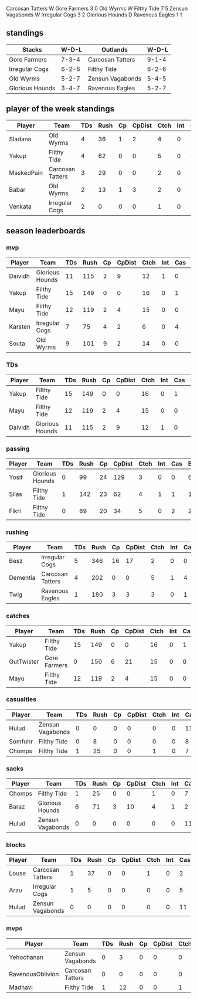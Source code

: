 Carcosan Tatters W Gore Farmers 3 0
Old Wyrms W Filthy Tide 7 5
Zensun Vagabonds W Irregular Cogs 3 2
Glorious Hounds D Ravenous Eagles 1 1

## standings

| Stacks | W-D-L | Outlands | W-D-L |
|-------|-----|--|--|
| Gore Farmers | 7-3-4 | Carcosan Tatters | 9-1-4 |
| Irregular Cogs | 6-2-6 | Filthy Tide | 6-2-6 |
| Old Wyrms | 5-2-7 | Zensun Vagabonds | 5-4-5 |
| Glorious Hounds | 3-4-7 | Ravenous Eagles | 5-2-7 |

## player of the week standings

| Player            | Team             | TDs  | Rush | Cp   | CpDist | Ctch | Int | Cas  | Blck | Sck | MVP | SPP  |
|-------------------|------------------|------|------|------|----------|---------|---|---|--------|-------|------|------|
| Sladana   | Old Wyrms        |     4 |   36 |    1 |        2 |      4 |     0 |    0 |      1 |     0 |    0 |   13 |
| Yakup     | Filthy Tide      |     4 |   62 |    0 |        0 |      5 |     0 |    0 |      2 |     0 |    0 |   12 |
| MaskedPain | Carcosan Tatters |     3 |   29 |    0 |        0 |      2 |     0 |    0 |      5 |     1 |    0 |    9 |
| Babar      | Old Wyrms        |     2 |   13 |    1 |        3 |      2 |     0 |    0 |      2 |     1 |    0 |    7 |
| Venkata   | Irregular Cogs   |     2 |    0 |    0 |        0 |      1 |     0 |    0 |      4 |     0 |    0 |    6 |

## season leaderboards

### mvp

| Player            | Team             | TDs  | Rush | Cp   | CpDist | Ctch | Int | Cas  | Blck | Sck | MVP | SPP  |
|-------------------|------------------|------|------|------|----------|---------|---|---|--------|-------|------|------|
| Daividh | Glorious Hounds |    11 |  115 |    2 |        9 |     12 |     1 |    0 |     15 |     0 |    3 |   52 |
| Yakup   | Filthy Tide     |    15 |  149 |    0 |        0 |     16 |     0 |    1 |     10 |     1 |    0 |   47 |
| Mayu    | Filthy Tide     |    12 |  119 |    2 |        4 |     15 |     0 |    0 |     14 |     1 |    1 |   43 |
| Karsten | Irregular Cogs  |     7 |   75 |    4 |        2 |      6 |     0 |    4 |     57 |     4 |    2 |   43 |
| Souta   | Old Wyrms       |     9 |  101 |    9 |        2 |     14 |     0 |    0 |     18 |     1 |    1 |   41 |

### TDs

| Player            | Team             | TDs  | Rush | Cp   | CpDist | Ctch | Int | Cas  | Blck | Sck | MVP | SPP  |
|-------------------|------------------|------|------|------|----------|---------|---|---|--------|-------|------|------|
| Yakup   | Filthy Tide     |    15 |  149 |    0 |        0 |     16 |     0 |    1 |     10 |     1 |    0 |   47 |
| Mayu    | Filthy Tide     |    12 |  119 |    2 |        4 |     15 |     0 |    0 |     14 |     1 |    1 |   43 |
| Daividh | Glorious Hounds |    11 |  115 |    2 |        9 |     12 |     1 |    0 |     15 |     0 |    3 |   52 |

### passing

| Player            | Team             | TDs  | Rush | Cp   | CpDist | Ctch | Int | Cas  | Blck | Sck | MVP | SPP  |
|-------------------|------------------|------|------|------|----------|---------|---|---|--------|-------|------|------|
| Yosif | Glorious Hounds |     0 |   99 |   24 |      129 |      3 |     0 |    0 |      6 |     0 |    1 |   29 |
| Silas | Filthy Tide     |     1 |  142 |   23 |       62 |      4 |     1 |    1 |     15 |     2 |    1 |   35 |
| Fikri | Filthy Tide     |     0 |   89 |   20 |       34 |      5 |     0 |    2 |     21 |     0 |    2 |   34 |

### rushing

| Player            | Team             | TDs  | Rush | Cp   | CpDist | Ctch | Int | Cas  | Blck | Sck | MVP | SPP  |
|-------------------|------------------|------|------|------|----------|---------|---|---|--------|-------|------|------|
| Besz     | Irregular Cogs   |    5 |  346 |   16 |       17 |      2 |     0 |    0 |     12 |     0 |    1 |   36 |
| Dementia | Carcosan Tatters |    4 |  202 |    0 |        0 |      5 |     1 |    4 |     43 |     4 |    0 |   22 |
| Twig     | Ravenous Eagles  |    1 |  180 |    3 |        3 |      3 |     0 |    1 |     21 |     1 |    1 |   13 |


### catches

| Player            | Team             | TDs  | Rush | Cp   | CpDist | Ctch | Int | Cas  | Blck | Sck | MVP | SPP  |
|-------------------|------------------|------|------|------|----------|---------|---|---|--------|-------|------|------|
| Yakup      | Filthy Tide  |    15 |  149 |    0 |        0 |     16 |     0 |    1 |     10 |     1 |    0 |   47 |
| GutTwister | Gore Farmers |     0 |  150 |    6 |       21 |     15 |     0 |    0 |     18 |     0 |    0 |    6 |
| Mayu       | Filthy Tide  |    12 |  119 |    2 |        4 |     15 |     0 |    0 |     14 |     1 |    1 |   43 |

### casualties

| Player            | Team             | TDs  | Rush | Cp   | CpDist | Ctch | Int | Cas  | Blck | Sck | MVP | SPP  |
|-------------------|------------------|------|------|------|----------|---------|---|---|--------|-------|------|------|
| Hulud   | Zensun Vagabonds |     0 |    0 |    0 |        0 |      0 |     0 |   11 |    124 |     6 |    0 |   22 |
| Somfuhr | Filthy Tide      |     0 |    8 |    0 |        0 |      0 |     0 |    8 |    123 |     2 |    1 |   21 |
| Chomps  | Filthy Tide      |     1 |   25 |    0 |        0 |      1 |     0 |    7 |     94 |    10 |    1 |   22 |


### sacks

| Player            | Team             | TDs  | Rush | Cp   | CpDist | Ctch | Int | Cas  | Blck | Sck | MVP | SPP  |
|-------------------|------------------|------|------|------|----------|---------|---|---|--------|-------|------|------|
| Chomps | Filthy Tide      |     1 |   25 |    0 |        0 |      1 |     0 |    7 |     94 |    10 |    1 |   22 |
| Baraz  | Glorious Hounds  |     6 |   71 |    3 |       10 |      4 |     1 |    2 |     17 |    10 |    1 |   32 |
| Hulud  | Zensun Vagabonds |     0 |    0 |    0 |        0 |      0 |     0 |   11 |    124 |     6 |    0 |   22 |


### blocks

| Player            | Team             | TDs  | Rush | Cp   | CpDist | Ctch | Int | Cas  | Blck | Sck | MVP | SPP  |
|-------------------|------------------|------|------|------|----------|---------|---|---|--------|-------|------|------|
| Louse | Carcosan Tatters |     1 |   37 |    0 |        0 |      1 |     0 |    2 |    138 |     1 |    1 |   12 |
| Arzu  | Irregular Cogs   |     1 |    5 |    0 |        0 |      0 |     0 |    5 |    133 |     6 |    3 |   28 |
| Hulud | Zensun Vagabonds |     0 |    0 |    0 |        0 |      0 |     0 |   11 |    124 |     6 |    0 |   22 |


### mvps

| Player            | Team             | TDs  | Rush | Cp   | CpDist | Ctch | Int | Cas  | Blck | Sck | MVP | SPP  |
|-------------------|------------------|------|------|------|----------|---------|---|---|--------|-------|------|------|
| Yehochanan        | Zensun Vagabonds |     0 |    3 |    0 |        0 |      0 |     0 |    2 |     29 |     5 |    4 |   24 |
| RavenousOblivion | Carcosan Tatters |     0 |    0 |    0 |        0 |      0 |     0 |    3 |     78 |     0 |    4 |   26 |
| Madhavi          | Filthy Tide      |     1 |   12 |    0 |        0 |      1 |     1 |    4 |     70 |     3 |    3 |   28 |
